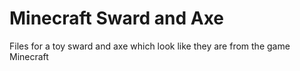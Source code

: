 # Minecraft Sward and Axe

Files for a toy sward and axe which look like they are from the game Minecraft